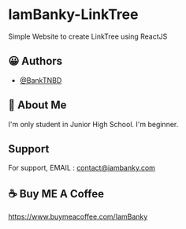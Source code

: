 # IamBanky-LinkTree

Simple Website to create LinkTree using ReactJS

## 😀 Authors

- [@BankTNBD](https://github.com/BankTNBD/)

  
## 🚀 About Me

I'm only student in Junior High School.
I'm beginner.
  
## Support

For support, EMAIL : contact@iambanky.com

## ☕ Buy ME A Coffee

https://www.buymeacoffee.com/IamBanky